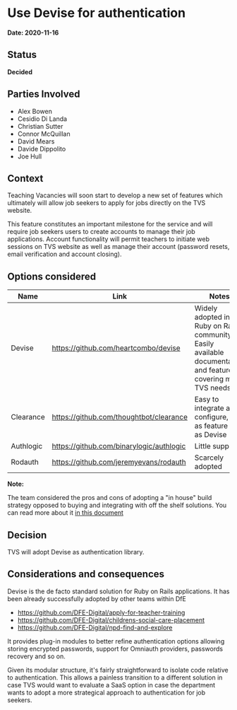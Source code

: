 # Use Devise for authentication

**Date: 2020-11-16**

## Status

**Decided**

## Parties Involved

 * Alex Bowen
 * Cesidio Di Landa
 * Christian Sutter
 * Connor McQuillan
 * David Mears
 * Davide Dippolito
 * Joe Hull

## Context

Teaching Vacancies will soon start to develop a new set of features which ultimately will allow job seekers to apply for jobs directly on the TVS website.

This feature constitutes an important milestone for the service and will require job seekers users to create accounts to manage their job applications. Account functionality will permit teachers to initiate web sessions on TVS website as well as manage their account (password resets, email verification and account closing).

## Options considered

| Name      | Link                                     | Notes                                                                                    |
| --------- | ---------------------------------------- | ---------------------------------------------------------------------------------------- |
| Devise    | https://github.com/heartcombo/devise     | Widely adopted in the Ruby on Rails community. Easily available documentation and features covering most TVS needs |
| Clearance | https://github.com/thoughtbot/clearance  | Easy to integrate and configure, not as feature rich as Devise                           |
| Authlogic | https://github.com/binarylogic/authlogic | Little support                                                                                       | 
| Rodauth   | https://github.com/jeremyevans/rodauth   | Scarcely adopted                                                                                      |

**Note:**

The team considered the pros and cons of adopting a "in house" build strategy opposed to buying and integrating with off the shelf solutions. You can read more about it [in this document](https://docs.google.com/document/d/1bhdvsP4EDoFVO3FAhH-0ECoBBS6xPjf8thzpD1ay3b0)
## Decision

TVS will adopt Devise as authentication library. 

## Considerations and consequences

Devise is the de facto standard solution for Ruby on Rails applications. It has been already successfully adopted by other teams within DfE
* https://github.com/DFE-Digital/apply-for-teacher-training
* https://github.com/DFE-Digital/childrens-social-care-placement
* https://github.com/DFE-Digital/npd-find-and-explore

It provides plug-in modules to better refine authentication options allowing storing encrypted passwords, support for Omniauth providers, passwords recovery and so on.

Given its modular structure, it's fairly straightforward to isolate code relative to authentication. This allows a painless transition to a different solution in case TVS would want to evaluate a SaaS option in case the department wants to adopt a more strategical approach to authentication for job seekers.
